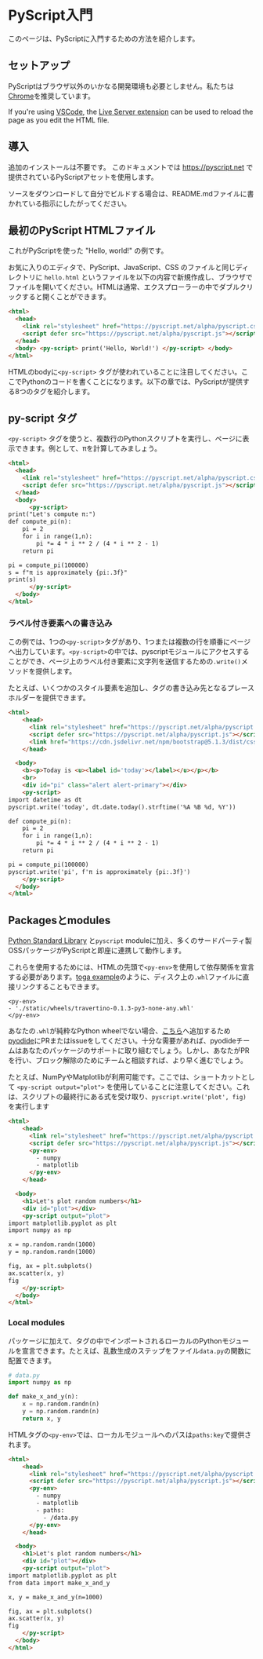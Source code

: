 # PyScript入門

このページは、PyScriptに入門するための方法を紹介します。

## セットアップ

PyScriptはブラウザ以外のいかなる開発環境も必要としません。私たちは [Chrome](https://www.google.com/chrome/)を推奨しています。

If you're using [VSCode](https://code.visualstudio.com/), the
[Live Server extension](https://marketplace.visualstudio.com/items?itemName=ritwickdey.LiveServer)
can be used to reload the page as you edit the HTML file.

## 導入

追加のインストールは不要です。 このドキュメントでは https://pyscript.net で提供されているPyScriptアセットを使用します。

ソースをダウンロードして自分でビルドする場合は、README.mdファイルに書かれている指示にしたがってください。

## 最初のPyScript HTMLファイル

これがPyScriptを使った "Hello, world!" の例です。

お気に入りのエディタで、PyScript、JavaScript、CSS のファイルと同じディレクトリに `hello.html` というファイルを以下の内容で新規作成し、ブラウザでファイルを開いてください。HTMLは通常、エクスプローラーの中でダブルクリックすると開くことができます。

```html
<html>
  <head>
    <link rel="stylesheet" href="https://pyscript.net/alpha/pyscript.css" />
    <script defer src="https://pyscript.net/alpha/pyscript.js"></script>
  </head>
  <body> <py-script> print('Hello, World!') </py-script> </body>
</html>
```

HTMLのbodyに`<py-script>` タグが使われていることに注目してください。ここでPythonのコードを書くことになります。以下の章では、PyScriptが提供する8つのタグを紹介します。

## py-script タグ

`<py-script>` タグを使うと、複数行のPythonスクリプトを実行し、ページに表示できます。例として、πを計算してみましょう。

```html
<html>
  <head>
    <link rel="stylesheet" href="https://pyscript.net/alpha/pyscript.css" />
    <script defer src="https://pyscript.net/alpha/pyscript.js"></script>
  </head>
  <body>
      <py-script>
print("Let's compute π:")
def compute_pi(n):
    pi = 2
    for i in range(1,n):
        pi *= 4 * i ** 2 / (4 * i ** 2 - 1)
    return pi

pi = compute_pi(100000)
s = f"π is approximately {pi:.3f}"
print(s)
      </py-script>
  </body>
</html>
```

### ラベル付き要素への書き込み

この例では、1つの`<py-script>`タグがあり、1つまたは複数の行を順番にページへ出力しています。`<py-script>`の中では、pyscriptモジュールにアクセスすることができ、ページ上のラベル付き要素に文字列を送信するための`.write()`メソッドを提供します。

たとえば、いくつかのスタイル要素を追加し、<py-script>タグの書き込み先となるプレースホルダーを提供できます。

```html
<html>
    <head>
      <link rel="stylesheet" href="https://pyscript.net/alpha/pyscript.css" />
      <script defer src="https://pyscript.net/alpha/pyscript.js"></script>
      <link href="https://cdn.jsdelivr.net/npm/bootstrap@5.1.3/dist/css/bootstrap.min.css" rel="stylesheet" crossorigin="anonymous">
    </head>

  <body>
    <b><p>Today is <u><label id='today'></label></u></p></b>
    <br>
    <div id="pi" class="alert alert-primary"></div>
    <py-script>
import datetime as dt
pyscript.write('today', dt.date.today().strftime('%A %B %d, %Y'))

def compute_pi(n):
    pi = 2
    for i in range(1,n):
        pi *= 4 * i ** 2 / (4 * i ** 2 - 1)
    return pi

pi = compute_pi(100000)
pyscript.write('pi', f'π is approximately {pi:.3f}')
    </py-script>
  </body>
</html>
```

## Packagesとmodules

[Python Standard Library](https://docs.python.org/3/library/) と`pyscript` moduleに加え、多くのサードパーティ製OSSパッケージがPyScriptと即座に連携して動作します。

これらを使用するためには、HTMLの先頭で`<py-env>`を使用して依存関係を宣言する必要があります。[toga example](https://github.com/pyscript/pyscript/blob/main/pyscriptjs/examples/toga/freedom.html)のように、ディスク上の`.whl`ファイルに直接リンクすることもできます。


```
<py-env>
- './static/wheels/travertino-0.1.3-py3-none-any.whl'
</py-env>
```

あなたの`.whl`が純粋なPython wheelでない場合、[こちら](https://github.com/pyodide/pyodide/tree/main/packages)へ追加するため[pyodide](https://github.com/pyodide/pyodide)にPRまたはissueをしてください。十分な需要があれば、pyodideチームはあなたのパッケージのサポートに取り組むでしょう。しかし、あなたがPRを行い、ブロック解除のためにチームと相談すれば、より早く進むでしょう。

たとえば、NumPyやMatplotlibが利用可能です。ここでは、ショートカットとして `<py-script output="plot">` を使用していることに注意してください。これは、スクリプトの最終行にある式を受け取り、`pyscript.write('plot', fig) `を実行します


```html
<html>
    <head>
      <link rel="stylesheet" href="https://pyscript.net/alpha/pyscript.css" />
      <script defer src="https://pyscript.net/alpha/pyscript.js"></script>
      <py-env>
        - numpy
        - matplotlib
      </py-env>
    </head>

  <body>
    <h1>Let's plot random numbers</h1>
    <div id="plot"></div>
    <py-script output="plot">
import matplotlib.pyplot as plt
import numpy as np

x = np.random.randn(1000)
y = np.random.randn(1000)

fig, ax = plt.subplots()
ax.scatter(x, y)
fig
    </py-script>
  </body>
</html>
```

### Local modules

パッケージに加えて、<py-script>タグの中でインポートされるローカルのPythonモジュールを宣言できます。たとえば、乱数生成のステップをファイル`data.py`の関数に配置できます。

```python
# data.py
import numpy as np

def make_x_and_y(n):
    x = np.random.randn(n)
    y = np.random.randn(n)
    return x, y
```

HTMLタグの`<py-env>`では、ローカルモジュールへのパスは`paths:key`で提供されます。

```html
<html>
    <head>
      <link rel="stylesheet" href="https://pyscript.net/alpha/pyscript.css" />
      <script defer src="https://pyscript.net/alpha/pyscript.js"></script>
      <py-env>
        - numpy
        - matplotlib
        - paths:
          - /data.py
      </py-env>
    </head>

  <body>
    <h1>Let's plot random numbers</h1>
    <div id="plot"></div>
    <py-script output="plot">
import matplotlib.pyplot as plt
from data import make_x_and_y

x, y = make_x_and_y(n=1000)

fig, ax = plt.subplots()
ax.scatter(x, y)
fig
    </py-script>
  </body>
</html>
```
